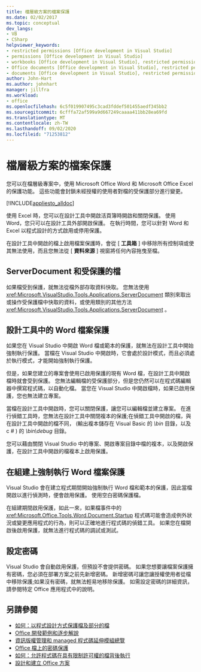 ```yaml
---
title: 檔層級方案的檔案保護
ms.date: 02/02/2017
ms.topic: conceptual
dev_langs:
- VB
- CSharp
helpviewer_keywords:
- restricted permissions [Office development in Visual Studio]
- permissions [Office development in Visual Studio]
- workbooks [Office development in Visual Studio], restricted permissions
- Office documents [Office development in Visual Studio], restricted permissions
- documents [Office development in Visual Studio], restricted permissions
author: John-Hart
ms.author: johnhart
manager: jillfra
ms.workload:
- office
ms.openlocfilehash: 6c5f019907495c3cad3fddef501455aedf345bb2
ms.sourcegitcommit: 6cfffa72af599a9d667249caaaa411bb28ea69fd
ms.translationtype: MT
ms.contentlocale: zh-TW
ms.lasthandoff: 09/02/2020
ms.locfileid: "71253812"
---
```

# <a name="document-protection-in-document-level-solutions"></a>檔層級方案的檔案保護
  您可以在檔層級專案中，使用 Microsoft Office Word 和 Microsoft Office Excel 的保護功能。 這些功能會封鎖未經授權的使用者對檔的受保護部分進行變更。

 [!INCLUDE[appliesto_alldoc](../vsto/includes/appliesto-alldoc-md.md)]

 使用 Excel 時，您可以在設計工具中開啟活頁簿時開啟和關閉保護。 使用 Word，您只可以在設計工具外部開啟保護。 在執行時間，您可以針對 Word 和 Excel 以程式設計的方式啟用或停用保護。

 在設計工具中開啟的檔上啟用檔案保護時，會從 [ **工具箱** ] 中移除所有控制項或使其無法使用，而且您無法從 [ **資料來源** ] 視窗將任何內容拖曳至檔。

## <a name="serverdocument-and-protected-documents"></a>ServerDocument 和受保護的檔
 如果檔受到保護，就無法從檔外部存取資料快取。 您無法使用 <xref:Microsoft.VisualStudio.Tools.Applications.ServerDocument> 類別來取出或操作受保護檔中快取的資料，或使用類別的其他方法 <xref:Microsoft.VisualStudio.Tools.Applications.ServerDocument> 。

## <a name="word-document-protection-in-the-designer"></a>設計工具中的 Word 檔案保護
 如果您在 Visual Studio 中開啟 Word 檔或範本的保護，就無法在設計工具中開始強制執行保護。 當檔在 Visual Studio 中開啟時，它會處於設計模式，而且必須處於執行模式，才能開始強制執行保護。

 但是，如果您建立的專案會使用已啟用保護的現有 Word 檔，在設計工具中開啟檔時就會受到保護。 您無法編輯檔的受保護部分，但是您仍然可以在程式碼編輯器中撰寫程式碼，以自動化檔。 當您在 Visual Studio 中開啟檔時，如果已啟用保護，您也無法建立專案。

 當檔在設計工具中開啟時，您可以關閉保護，讓您可以編輯檔並建立專案。 在進行偵錯工具時，您無法在設計工具中關閉複本的保護;在偵錯工具中開啟的檔，與在設計工具中開啟的檔不同， (輸出複本儲存在 Visual Basic 的 *\bin* 目錄，以及 c # ) 的 *\bin\debug* 目錄。

 您可以藉由關閉 Visual Studio 中的專案、開啟專案目錄中檔的複本，以及開啟保護，在設計工具中開啟的檔複本上啟用保護。

## <a name="enforce-word-document-protection-on-build"></a>在組建上強制執行 Word 檔案保護
 Visual Studio 會在建立程式期間開始強制執行 Word 檔和範本的保護，因此當檔開啟以進行偵測時，便會啟用保護。 使用空白密碼保護檔。

 在組建期間啟用保護，如此一來，如果檔事件中的 <xref:Microsoft.Office.Tools.Word.Document.Startup> 程式碼可能會造成例外狀況或變更應用程式的行為，則可以正確地進行程式碼的偵錯工具。 如果您在檔開啟後啟用保護，就無法進行程式碼的調試或測試。

## <a name="setting-the-password"></a>設定密碼
 Visual Studio 會自動啟用保護，但預設不會提供密碼。 如果您想要讓檔案保護擁有密碼，您必須在部署方案之前先新增密碼。 新增密碼可讓您讓授權使用者從檔中移除保護;如果沒有密碼，就無法輕易地移除保護。 如需設定密碼的詳細資訊，請參閱特定 Office 應用程式中的說明。

## <a name="see-also"></a>另請參閱
- [如何：以程式設計方式保護檔及部分的檔](../vsto/how-to-programmatically-protect-documents-and-parts-of-documents.md)
- [Office 開發範例和逐步解說](../vsto/office-development-samples-and-walkthroughs.md)
- [資訊版權管理和 managed 程式碼延伸模組總覽](../vsto/information-rights-management-and-managed-code-extensions-overview.md)
- [Office 檔上的密碼保護](../vsto/password-protection-on-office-documents.md)
- [如何：允許程式碼在具有限制許可權的檔背後執行](../vsto/how-to-permit-code-to-run-behind-documents-with-restricted-permissions.md)
- [設計和建立 Office 方案](../vsto/designing-and-creating-office-solutions.md)
